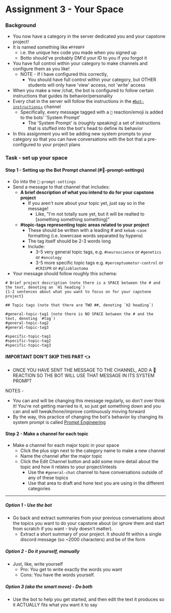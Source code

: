 # Assignment 3 - Your Space



### Background 
- You now have a category in the server dedicated you and your capstone project!
- It is named something like `#FF00FF` 
  - i.e. the unique hex code you made when you signed up
  - Botto should've probably DM'd your ID to you if you forgot it 
- You have full control within your category to make channels and configure them as you like!
   - NOTE - If I have configured this correctly, 
      - You should have full control within your category, but OTHER students will only have 'view' access, not 'write' access
- When you make a new /chat, the bot is configured to follow certain instructions that guides its behavior/personality
- Every chat in the server will follow the instructions in the [`#bot-instructions🔝`](https://discord.com/channels/1194766712680222800/1194766713267433554) channel
  - Specifically, every message tagged with a `🤖` reaction/emoji is added to the bots' 'System Prompt'
    - The 'System Prompt' is (roughly speaking) a set of instructions that is stuffed into the bot's head to define its behavior
- In this assignment you will be adding new system prompts to your category so that you can have conversations with the bot that a pre-configured to your project plans

### Task - set up your space   
#### Step 1 - Setting up the Bot Prompt channel (#🤖-prompt-settings)
 - Go into the `🤖-prompt-settings`
 - Send a message to that channel that includes:
   - **A brief description of what you intend to do for your capstone project**
     - If you aren't sure about your topic yet, just say so in the message!
       - Like, "I'm not totally sure yet, but it will be realted to [something something something]"
   - **#topic-tags representing topic areas related to your project**
     - These should be written with a leading # and `kebab-case` formatting (i.e. lowercase words separated by hypens)
     - The tag itself should be 2-3 words long
     - Include: 
       - 3-5 very general topic tags, e.g. `#neuroscience` or `#genetics` or `#oncology`
       - 3-5 more specific topic tags e.g. `#perceptuomotor-control` or `#CRISPR` or `#glioblastoma`
  - Your message should follow roughly this schema:
```
# Brief project description (note there is a SPACE between the # and the text, denoting an `H1 heading`)
{1-2 sentences about what you want to focus on for your capstone project}

## Topic tags (note that there are TWO ##, denoting `H2 heading`)

#general-topic-tag1 (note there is NO SPACE between the # and the text, denoting `#tag`)
#general-topic-tag2
#general-topic-tag3

#specific-topic-tag1
#specific-topic-tag2
#specific-topic-tag3
```

#### IMPORTANT DON'T SKIP THIS PART 👈
- ONCE YOU HAVE SENT THE MESSAGE TO THE CHANNEL, ADD A 🤖 REACTION SO THE BOT WILL USE THAT MESSAGE IN ITS SYSTEM PROMPT


NOTES - 
- You can and will be changing this message regularly, so don't over think it! You're not getting married to it, so just get something down and you can and will  tweak/hone/improve continuously moving forward
- By the way, this practice of changing the bot's behavior by changing its system prompt is called [Prompt Engineering](https://platform.openai.com/docs/guides/prompt-engineering)

#### Step 2 - Make a channel for each topic
- Make a channel for each major topic in your space
  - Click the plus sign next to the category name to make a new channel
  - Name the channel after the major topic
  - Click the Edit Channel button and add some more detail about the topic and how it relates to your project/intests
    - Use the `#general-chat` channel to have conversations outside of any of these topics
    - Use that area to draft and hone text you are using in the different categories


---
##### Option 1 - Use the bot
- Go back and extract summaries from your previous conversations about the topics you want to do your capstone about (or ignore them and start from scratch if you want - truly doesn't matter).
  - Extract a short summary of your project. It should fit within a single discord message (so ~2000 characters) and be of the form

##### Option 2 - Do it yourself, manually
- Just, like, write yourself
  - Pro: You get to write exactly the words you want
  - Cons: You have the words yourself. 

##### Option 3 (aka the smart move) - Do both 
- Use the bot to help you get started, and then edit the text it produces so it ACTUALLY fits what you want it to say
